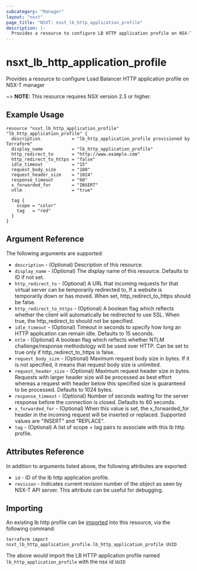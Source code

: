 ```yaml
---
subcategory: "Manager"
layout: "nsxt"
page_title: "NSXT: nsxt_lb_http_application_profile"
description: |-
  Provides a resource to configure LB HTTP application profile on NSX-T manager
---
```


# nsxt_lb_http_application_profile

Provides a resource to configure Load Balancer HTTP application profile on NSX-T manager

~> **NOTE:** This resource requires NSX version 2.3 or higher.

## Example Usage

```hcl
resource "nsxt_lb_http_application_profile" "lb_http_application_profile" {
  description            = "lb_http_application_profile provisioned by Terraform"
  display_name           = "lb_http_application_profile"
  http_redirect_to       = "http://www.example.com"
  http_redirect_to_https = "false"
  idle_timeout           = "15"
  request_body_size      = "100"
  request_header_size    = "1024"
  response_timeout       = "60"
  x_forwarded_for        = "INSERT"
  ntlm                   = "true"

  tag {
    scope = "color"
    tag   = "red"
  }
}
```

## Argument Reference

The following arguments are supported:

* `description` - (Optional) Description of this resource.
* `display_name` - (Optional) The display name of this resource. Defaults to ID if not set.
* `http_redirect_to` - (Optional) A URL that incoming requests for that virtual server can be temporarily redirected to, If a website is temporarily down or has moved. When set, http_redirect_to_https should be false.
* `http_redirect_to_https` - (Optional) A boolean flag which reflects whether the client will automatically be redirected to use SSL. When true, the http_redirect_to should not be specified.
* `idle_timeout` - (Optional) Timeout in seconds to specify how long an HTTP application can remain idle. Defaults to 15 seconds.
* `ntlm` - (Optional) A boolean flag which reflects whether NTLM challenge/response methodology will be used over HTTP. Can be set to true only if http_redirect_to_https is false.
* `request_body_size` - (Optional) Maximum request body size in bytes. If it is not specified, it means that request body size is unlimited.
* `request_header_size` - (Optional) Maximum request header size in bytes. Requests with larger header size will be processed as best effort whereas a request with header below this specified size is guaranteed to be processed. Defaults to 1024 bytes.
* `response_timeout` - (Optional) Number of seconds waiting for the server response before the connection is closed. Defaults to 60 seconds.
* `x_forwarded_for` - (Optional) When this value is set, the x_forwarded_for header in the incoming request will be inserted or replaced. Supported values are "INSERT" and "REPLACE".
* `tag` - (Optional) A list of scope + tag pairs to associate with this lb http profile.


## Attributes Reference

In addition to arguments listed above, the following attributes are exported:

* `id` - ID of the lb http application profile.
* `revision` - Indicates current revision number of the object as seen by NSX-T API server. This attribute can be useful for debugging.


## Importing

An existing lb http profile can be [imported][docs-import] into this resource, via the following command:

[docs-import]: https://www.terraform.io/cli/import

```
terraform import nsxt_lb_http_application_profile.lb_http_application_profile UUID
```

The above would import the LB HTTP application profile named `lb_http_application_profile` with the nsx id `UUID`
